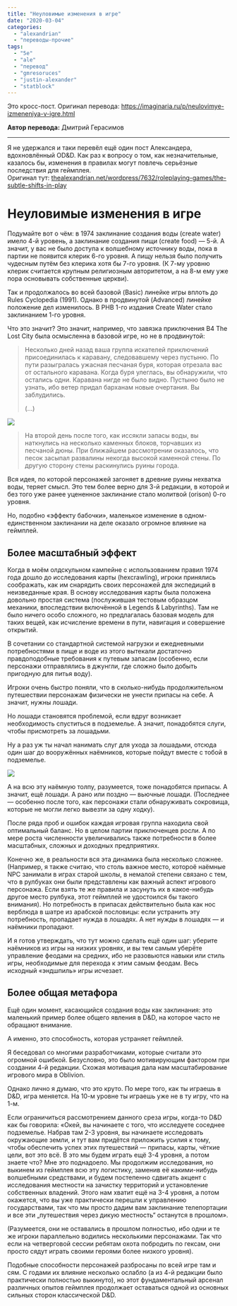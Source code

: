 ```yaml
---
title: "Неуловимые изменения в игре"
date: "2020-03-04"
categories: 
  - "alexandrian"
  - "переводы-прочие"
tags: 
  - "5e"
  - "ale"
  - "перевод"
  - "gmresoruces"
  - "justin-alexander"
  - "statblock"
---
```


Это кросс-пост. Оригинал перевода: https://imaginaria.ru/p/neulovimye-izmeneniya-v-igre.html

**Автор перевода:** Дмитрий Герасимов

* * *

Я не удержался и таки перевёл ещё один пост Александера, вдохновлённый OD&D. Как раз к вопросу о том, как незначительные, казалось бы, изменения в правилах могут повлечь серьёзные последствия для геймплея.  
Оригинал тут: [thealexandrian.net/wordpress/7632/roleplaying-games/the-subtle-shifts-in-play](http://thealexandrian.net/wordpress/7632/roleplaying-games/the-subtle-shifts-in-play)

# Неуловимые изменения в игре

Подумайте вот о чём: в 1974 заклинание создания воды (create water) имело 4-й уровень, а заклинание создания пищи (create food) — 5-й. А значит, у вас не было доступа к волшебному источнику воды, пока в партии не появится клерик 6-го уровня. А пищу нельзя было получить чудесным путём без клерика хотя бы 7-го уровня. (К 7-му уровню клерик считается крупным религиозным авторитетом, а на 8-м ему уже пора основывать собственные церкви).

Так и продолжалось во всей базовой (Basic) линейке игры вплоть до Rules Cyclopedia (1991). Однако в продвинутой (Advanced) линейке положение дел изменилось. В PHB 1-го издания Create Water стало заклинанием 1-го уровня.

Что это значит? Это значит, например, что завязка приключения B4 The Lost City была осмысленна в базовой игре, но не в продвинутой:

> Несколько дней назад ваша группа искателей приключений присоединилась к каравану, следовавшему через пустыню. По пути разыгралась ужасная песчаная буря, которая отрезала вас от остального каравана. Когда буря улеглась, вы обнаружили, что остались одни. Каравана нигде не было видно. Пустыню было не узнать, ибо ветер придал барханам новые очертания. Вы заблудились.
> 
> (…)

![](images/13a92565ff.jpg)

> На второй день после того, как иссякли запасы воды, вы наткнулись на несколько каменных блоков, торчавших из песчаной дюны. При ближайшем рассмотрении оказалось, что песок засыпал развалины некогда высокой каменной стены. По другую сторону стены раскинулись руины города.

Вся идея, по которой персонажей загоняет в древние руины нехватка воды, теряет смысл. Это тем более верно для 3-й редакции, в которой и без того уже ранее уцененное заклинание стало молитвой (orison) 0-го уровня.

Но, подобно «эффекту бабочки», маленькое изменение в одном-единственном заклинании на деле оказало огромное влияние на геймплей.

## Более масштабный эффект

Когда в моём олдскульном кампейне с использованием правил 1974 года дошло до исследования карты (hexcrawling), игроки принялись соображать, как им снарядить своих персонажей для экспедиций в неизведанные края. В основу исследования карты была положена довольно простая система (послужившая тестовым образцом механики, впоследствии включённой в Legends & Labyrinths). Там не было ничего особо сложного, но предлагалась базовая модель для таких вещей, как исчисление времени в пути, навигация и совершение открытий.

В сочетании со стандартной системой нагрузки и ежедневными потребностями в пище и воде из этого вытекали достаточно правдоподобные требования к путевым запасам (особенно, если персонажи отправлялись в джунгли, где сложно было добыть пригодную для питья воду).

Игроки очень быстро поняли, что в сколько-нибудь продолжительном путешествии персонажам физически не унести припасы на себе. А значит, нужны лошади.

Но лошади становятся проблемой, если вдруг возникает необходимость спуститься в подземелье. А значит, понадобятся слуги, чтобы присмотреть за лошадьми.

Ну а раз уж ты начал нанимать слуг для ухода за лошадьми, отсюда один шаг до вооружённых наёмников, которые пойдут вместе с тобой в подземелье.

![](images/ae8d6c0120.jpg)

А на всю эту наёмную толпу, разумеется, тоже понадобятся припасы. А значит, ещё лошади. А рано или поздно — вьючные лошади. (Последнее — особенно после того, как персонажи стали обнаруживать сокровища, которые не могли легко вывезти за одну ходку).

После ряда проб и ошибок каждая игровая группа находила свой оптимальный баланс. Но в целом партии приключенцев росли. А по мере роста численности увеличивались также потребности в более масштабных, сложных и доходных предприятиях.

Конечно же, в реальности вся эта динамика была несколько сложнее. (Например, я также считаю, что столь важное место, котороё наёмные NPC занимали в играх старой школы, в немалой степени связано с тем, что в рулбуках они были представлены как важный аспект игрового персонажа. Если взять те же правила и засунуть их в какое-нибудь другое место рулбука, этот геймплей не удостоился бы такого внимания). Но потребность в припасах действительно была как нос верблюда в шатре из арабской пословицы: если устранить эту потребность, пропадает нужда в лошадях. А нет нужды в лошадях — и наёмники пропадают.

И я готов утверждать, что тут можно сделать ещё один шаг: уберите наёмников из игры на низких уровнях, и вы тем самым уберёте управление феодами на средних, ибо не разовьются навыки или стиль игры, необходимые для перехода к этим самым феодам. Весь исходный «эндшпиль» игры исчезает.

## Более общая метафора

Ещё один момент, касающийся создания воды как заклинания: это маленький пример более общего явления в D&D, на которое часто не обращают внимание.

А именно, это способность, которая устраняет геймплей.

Я беседовал со многими разработчиками, которые считали это огромной ошибкой. Безусловно, это было мотивирующим фактором при создании 4-й редакции. Схожая мотивация дала нам масштабирование игрового мира в Oblivion.

Однако лично я думаю, что это круто. По мере того, как ты играешь в D&D, игра меняется. На 10-м уровне ты играешь уже не в ту игру, что на 1-м.

Если ограничиться рассмотрением данного среза игры, когда-то D&D как бы говорила: «Окей, вы начинаете с того, что исследуете соседнее подземелье. Набрав там 2-3 уровня, вы начинаете исследовать окружающие земли, и тут вам придётся приложить усилия к тому, чтобы обеспечить успех этих путешествий — припасы, карты, чёткие цели, вот это всё. В это мы будем играть ещё 3-4 уровня, а потом знаете что? Мне это поднадоело. Мы продолжим исследования, но выкинем из геймплея всю эту логистику, заменив её какими-нибудь волшебными средствами, и будем постепенно сдвигать акцент с исследования местности на зачистку территорий и установление собственных владений. Этого нам хватит ещё на 3-4 уровня, а потом окажется, что вы уже практически перешли к управлению государствами, так что мы просто дадим вам заклинание телепортации и все эти „путешествия через дикую местность“ останутся в прошлом».

(Разумеется, они не оставались в прошлом полностью, ибо одни и те же игроки параллельно водились несколькими персонажами. Так что если на четверговой сессии ребятам охота побродить по гексам, они просто сядут играть своими героями более низкого уровня).

Подобные способности персонажей разбросаны по всей игре там и сям. С годами их влияние несколько ослабло (а из 4-й редакции было практически полностью выкинуто), но этот фундаментальный арсенал различных опытов геймплея продолжает оставаться одной из основных сильных сторон классической D&D.
